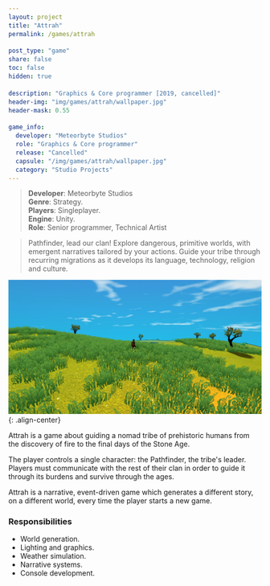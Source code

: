 ```yaml
---
layout: project
title: "Attrah"
permalink: /games/attrah

post_type: "game"
share: false
toc: false
hidden: true

description: "Graphics & Core programmer [2019, cancelled]"
header-img: "img/games/attrah/wallpaper.jpg"
header-mask: 0.55

game_info:
  developer: "Meteorbyte Studios"
  role: "Graphics & Core programmer"
  release: "Cancelled"
  capsule: "/img/games/attrah/wallpaper.jpg"
  category: "Studio Projects"
---
```


>**Developer**: Meteorbyte Studios<br>
>**Genre**: Strategy.<br>
>**Players**: Singleplayer.<br>
>**Engine**: Unity.<br>
>**Role**: Senior programmer, Technical Artist<br>

>Pathfinder, lead our clan! Explore dangerous, primitive worlds, with emergent narratives tailored by your actions. 
Guide your tribe through recurring migrations as it develops its language, technology, religion and culture.

![](/img/games/attrah/screenshot.png){: .align-center}

Attrah is a game about guiding a nomad tribe of prehistoric humans from the discovery of fire to the final days of 
the Stone Age.

The player controls a single character: the Pathfinder, the tribe's leader. Players must communicate with the rest
of their clan in order to guide it through its burdens and survive through the ages.

Attrah is a narrative, event-driven game which generates a different story, on a different world, every time the
player starts a new game.


### Responsibilities
 
 - World generation.
 - Lighting and graphics.
 - Weather simulation.
 - Narrative systems.
 - Console development.